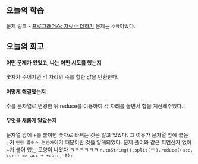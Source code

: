 ## 오늘의 학습
문제 링크 - [프로그래머스: 자릿수 더하기](https://school.programmers.co.kr/learn/courses/30/lessons/12931?language=javascript)
문제는 `수학`이었다.


## 오늘의 회고
#### 어떤 문제가 있었고, 나는 어떤 시도를 했는지
숫자가 주어지면 각 자리의 수를 합한 값을 반환한다.

#### 어떻게 해결했는지
수를 문자열로 변경한 뒤 reduce를 이용하여 각 자리를 돌면서 합을 계산해주었다.

#### 무엇을 새롭게 알았는지
문자열 앞에 +를 붙이면 숫자로 바뀌는 것은 알고 있었다.
그 이유가 문자열 앞에 붙은 +가 `단항 플러스 연산자`이기 때문이란 것을 알게되었다.
문제 풀이와 같은 피연산자 없이 +가 붙어 있는 모양이 나왔다 ㅋㅋㅋㅋㅋㅋ
`n.toString().split("").reduce((acc, curr) => acc + +curr, 0);`
